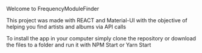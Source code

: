 Welcome to FrequencyModuleFinder

This project was made with REACT and Material-UI with the objective of helping you find artists and albums via API calls

To install the app in your computer simply clone the repository or download the files to a folder and run it with NPM Start or Yarn Start